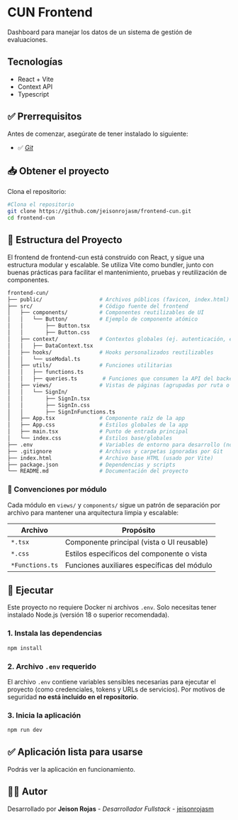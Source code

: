 # CUN Frontend

Dashboard para manejar los datos de un sistema de gestión de evaluaciones.

## Tecnologías

- React + Vite
- Context API
- Typescript

## ✅ Prerrequisitos

Antes de comenzar, asegúrate de tener instalado lo siguiente:

- ✅ [*Git*](https://git-scm.com/)

## 📥 Obtener el proyecto

Clona el repositorio:

```bash
#Clona el repositorio
git clone https://github.com/jeisonrojasm/frontend-cun.git
cd frontend-cun
```

## 📁 Estructura del Proyecto

El frontend de frontend-cun está construido con React, y sigue una estructura modular y escalable. Se utiliza Vite como bundler, junto con buenas prácticas para facilitar el mantenimiento, pruebas y reutilización de componentes.

```bash
frontend-cun/
├── public/                  # Archivos públicos (favicon, index.html)
├── src/                     # Código fuente del frontend
│   ├── components/          # Componentes reutilizables de UI
│   │   └── Button/          # Ejemplo de componente atómico
│   │       ├── Button.tsx
│   │       ├── Button.css
│   ├── context/             # Contextos globales (ej. autenticación, estado de usuario)
│   │   ├── DataContext.tsx
│   ├── hooks/               # Hooks personalizados reutilizables
│   │   └── useModal.ts
│   ├── utils/               # Funciones utilitarias
│   │   ├── functions.ts
│   │   ├── queries.ts        # Funciones que consumen la API del backend
│   ├── views/               # Vistas de páginas (agrupadas por ruta o flujo)
│   │   └── SignIn/
│   │       ├── SignIn.tsx
│   │       ├── SignIn.css
│   │       ├── SignInFunctions.ts
│   ├── App.tsx              # Componente raíz de la app
│   ├── App.css              # Estilos globales de la app
│   ├── main.tsx             # Punto de entrada principal
│   └── index.css            # Estilos base/globales
├── .env                     # Variables de entorno para desarrollo (no versionado)
├── .gitignore               # Archivos y carpetas ignoradas por Git
├── index.html               # Archivo base HTML (usado por Vite)
├── package.json             # Dependencias y scripts
└── README.md                # Documentación del proyecto
```

### 🧱 Convenciones por módulo

Cada módulo en `views/` y `components/` sigue un patrón de separación por archivo para mantener una arquitectura limpia y escalable:

| Archivo           | Propósito                                                     |
|-------------------|---------------------------------------------------------------|
| `*.tsx`           | Componente principal (vista o UI reusable)                    |
| `*.css`           | Estilos específicos del componente o vista                    |
| `*Functions.ts`   | Funciones auxiliares específicas del módulo                   |

## 🚀 Ejecutar

Este proyecto no requiere Docker ni archivos `.env`. Solo necesitas tener instalado Node.js (versión 18 o superior recomendada).

### 1. **Instala las dependencias**

```bash
npm install
```

### 2. **Archivo `.env` requerido**

El archivo `.env` contiene variables sensibles necesarias para ejecutar el proyecto (como credenciales, tokens y URLs de servicios).
Por motivos de seguridad **no está incluido en el repositorio**.

### 3. Inicia la aplicación

```bash
npm run dev
```

## ✅ Aplicación lista para usarse

Podrás ver la aplicación en funcionamiento.

## 👨‍💻 Autor

Desarrollado por **Jeison Rojas** - *Desarrollador Fullstack* - [jeisonrojasm](https://github.com/jeisonrojasm)
